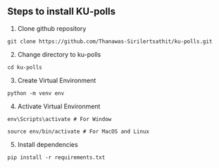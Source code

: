 ## Steps to install KU-polls
1. Clone github repository
```
git clone https://github.com/Thanawas-Sirilertsathit/ku-polls.git
```

2. Change directory to ku-polls
```
cd ku-polls
```

3. Create Virtual Environment
```
python -m venv env
```

4. Activate Virtual Environment
```
env\Scripts\activate # For Window
```
```
source env/bin/activate # For MacOS and Linux
```

5. Install dependencies
```
pip install -r requirements.txt
```